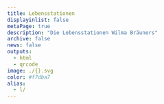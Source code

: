 ```yaml
---
title: Lebensstationen
displayinlist: false
metaPage: true
description: "Die Lebensstationen Wilma Bräuners"
archive: false
news: false
outputs:
  - html
  - qrcode
image: ./{}.svg
color: #f7dba7
alias:
  - l/
---
```

